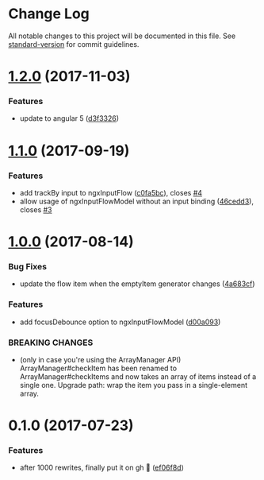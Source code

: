 # Change Log

All notable changes to this project will be documented in this file. See [standard-version](https://github.com/conventional-changelog/standard-version) for commit guidelines.

<a name="1.2.0"></a>
# [1.2.0](https://github.com/jeysal/ngx-input-flow/compare/1.1.0...1.2.0) (2017-11-03)


### Features

* update to angular 5 ([d3f3326](https://github.com/jeysal/ngx-input-flow/commit/d3f3326))



<a name="1.1.0"></a>
# [1.1.0](https://github.com/jeysal/ngx-input-flow/compare/1.0.0...1.1.0) (2017-09-19)


### Features

* add trackBy input to ngxInputFlow ([c0fa5bc](https://github.com/jeysal/ngx-input-flow/commit/c0fa5bc)), closes [#4](https://github.com/jeysal/ngx-input-flow/issues/4)
* allow usage of ngxInputFlowModel without an input binding ([46cedd3](https://github.com/jeysal/ngx-input-flow/commit/46cedd3)), closes [#3](https://github.com/jeysal/ngx-input-flow/issues/3)



<a name="1.0.0"></a>
# [1.0.0](https://github.com/jeysal/ngx-input-flow/compare/0.1.0...1.0.0) (2017-08-14)


### Bug Fixes

* update the flow item when the emptyItem generator changes ([4a683cf](https://github.com/jeysal/ngx-input-flow/commit/4a683cf))


### Features

* add focusDebounce option to ngxInputFlowModel ([d00a093](https://github.com/jeysal/ngx-input-flow/commit/d00a093))


### BREAKING CHANGES

* (only in case you're using the ArrayManager API)
ArrayManager#checkItem has been renamed to
ArrayManager#checkItems and now takes an array of items
instead of a single one.
Upgrade path: wrap the item you pass in a single-element array.



<a name="0.1.0"></a>
# 0.1.0 (2017-07-23)


### Features

* after 1000 rewrites, finally put it on gh 🎉 ([ef06f8d](https://github.com/jeysal/ngx-input-flow/commit/ef06f8d))
